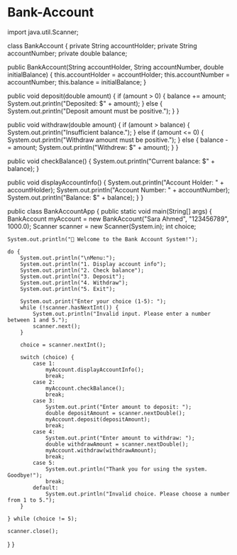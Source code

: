 # Bank-Account
import java.util.Scanner;

class BankAccount {
private String accountHolder;
private String accountNumber;
private double balance;

public BankAccount(String accountHolder, String accountNumber, double initialBalance) {
    this.accountHolder = accountHolder;
    this.accountNumber = accountNumber;
    this.balance = initialBalance;
}

public void deposit(double amount) {
    if (amount > 0) {
        balance += amount;
        System.out.println("Deposited: $" + amount);
    } else {
        System.out.println("Deposit amount must be positive.");
    }
}

public void withdraw(double amount) {
    if (amount > balance) {
        System.out.println("Insufficient balance.");
    } else if (amount <= 0) {
        System.out.println("Withdraw amount must be positive.");
    } else {
        balance -= amount;
        System.out.println("Withdrew: $" + amount);
    }
}

public void checkBalance() {
    System.out.println("Current balance: $" + balance);
}

public void displayAccountInfo() {
    System.out.println("Account Holder: " + accountHolder);
    System.out.println("Account Number: " + accountNumber);
    System.out.println("Balance: $" + balance);
}
}

public class BankAccountApp {
public static void main(String[] args) {
BankAccount myAccount = new BankAccount("Sara Ahmed", "123456789", 1000.0);
Scanner scanner = new Scanner(System.in);
int choice;

    System.out.println("🏦 Welcome to the Bank Account System!");

    do {
        System.out.println("\nMenu:");
        System.out.println("1. Display account info");
        System.out.println("2. Check balance");
        System.out.println("3. Deposit");
        System.out.println("4. Withdraw");
        System.out.println("5. Exit");

        System.out.print("Enter your choice (1-5): ");
        while (!scanner.hasNextInt()) {
            System.out.println("Invalid input. Please enter a number between 1 and 5.");
            scanner.next();
        }

        choice = scanner.nextInt();

        switch (choice) {
            case 1:
                myAccount.displayAccountInfo();
                break;
            case 2:
                myAccount.checkBalance();
                break;
            case 3:
                System.out.print("Enter amount to deposit: ");
                double depositAmount = scanner.nextDouble();
                myAccount.deposit(depositAmount);
                break;
            case 4:
                System.out.print("Enter amount to withdraw: ");
                double withdrawAmount = scanner.nextDouble();
                myAccount.withdraw(withdrawAmount);
                break;
            case 5:
                System.out.println("Thank you for using the system. Goodbye!");
                break;
            default:
                System.out.println("Invalid choice. Please choose a number from 1 to 5.");
        }

    } while (choice != 5);

    scanner.close();
}
}

